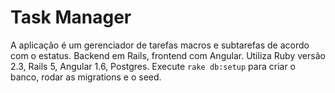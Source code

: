 # Task Manager
A aplicação é um gerenciador de tarefas macros e subtarefas de acordo com o estatus. Backend em Rails, frontend com Angular. Utiliza Ruby versão 2.3, Rails 5, Angular 1.6, Postgres. Execute `rake db:setup` para criar o banco, rodar as migrations e o seed.


